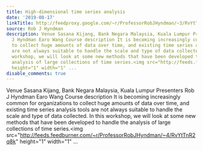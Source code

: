 ```yaml
---
title: High-dimensional time series analysis
date: '2019-08-17'
linkTitle: http://feedproxy.google.com/~r/ProfessorRobJHyndman/~3/RvYtTnR2q8k/
source: Rob J Hyndman
description: Venue Sasana Kijang, Bank Negara Malaysia, Kuala Lumpur Presenters Rob
  J Hyndman Earo Wang Course description It is becoming increasingly common for organizations
  to collect huge amounts of data over time, and existing time series analysis tools
  are not always suitable to handle the scale and type of data collected. In this
  workshop, we will look at some new methods that have been developed to handle the
  analysis of large collections of time series.<img src="http://feeds.feedburner.com/~r/ProfessorRobJHyndman/~4/RvYtTnR2q8k"
  height="1" width="1" ...
disable_comments: true
---
```

Venue Sasana Kijang, Bank Negara Malaysia, Kuala Lumpur Presenters Rob J Hyndman Earo Wang Course description It is becoming increasingly common for organizations to collect huge amounts of data over time, and existing time series analysis tools are not always suitable to handle the scale and type of data collected. In this workshop, we will look at some new methods that have been developed to handle the analysis of large collections of time series.<img src="http://feeds.feedburner.com/~r/ProfessorRobJHyndman/~4/RvYtTnR2q8k" height="1" width="1" ...
